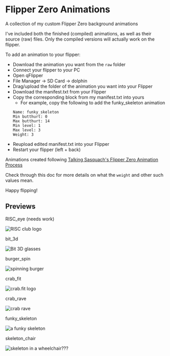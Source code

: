 # Flipper Zero Animations
A collection of my custom Flipper Zero background animations

I've included both the finished (compiled) animations, as well as their source (raw) files. Only the compiled versions will actually work on the flipper. 

To add an animation to your flipper:
* Download the animation you want from  the `raw` folder
* Connect your flipper to your PC
* Open qFlipper
* File Manager -> SD Card -> dolphin
* Drag/upload the folder of the animation you want into your Flipper
* Download the manifest.txt from your Flipper
* Copy the corresponding block from my manifest.txt into yours
  * For example, copy the following to add the funky_skeleton animation
  ```
  Name: funky_skeleton
  Min butthurt: 0
  Max butthurt: 14
  Min level: 1
  Max level: 3
  Weight: 3
  ```
* Reupload edited manifest.txt into your Flipper
* Restart your flipper (left + back) 

Animations created following [Talking Sasquach's Flipper Zero Animation Process](https://docs.google.com/document/d/e/2PACX-1vR_nZRakD6iwJVQS8Pf4y7Wm4klcucrC7EKVO8m_DQV63To7e-alqD0yaoO3sTygjcChfcRo80Hdeet/pub)

Check through this doc for more details on what the `weight` and other such values mean.

Happy flipping!

## Previews

RISC_eye (needs work)

![RISC club logo](https://i.imgur.com/z6GXLtn.png)

bit_3d

![Bit 3D glasses](https://i.imgur.com/M1nbzTY.png)

burger_spin

![spinning burger](https://i.imgur.com/kSUIc2w.gif)

crab_fit

![crab.fit logo](https://i.imgur.com/WHXRk0k.png)

crab_rave

![crab rave](https://i.imgur.com/lvUZNth.gif)

funky_skeleton

![a funky skeleton](https://i.imgur.com/CBipO7l.gif)

skeleton_chair

![skeleton in a wheelchair???](https://i.imgur.com/98vmeFS.gif)
